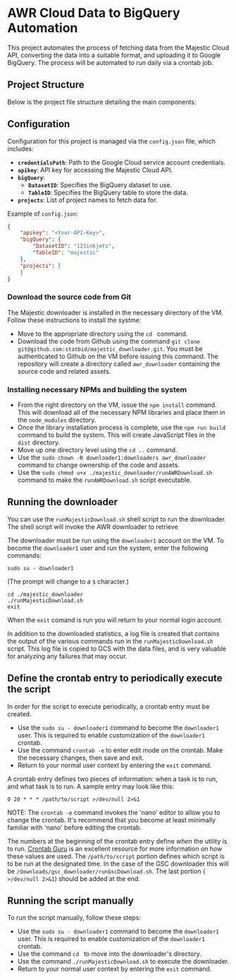 # AWR Cloud Data to BigQuery Automation

This project automates the process of fetching data from the Majestic Cloud API, converting the data into a suitable format, and uploading it to Google BigQuery. The process will be automated to run daily via a crontab job.

## Project Structure

Below is the project file structure detailing the main components:





## Configuration

Configuration for this project is managed via the `config.json` file, which includes:

- **`credentialsPath`**: Path to the Google Cloud service account credentials.
- **`apikey`**: API key for accessing the Majestic Cloud API.
- **`bigQuery`**:
  - **`DatasetID`**: Specifies the BigQuery dataset to use.
  - **`TableID`**: Specifies the BigQuery table to store the data.
- **`projects`**: List of project names to fetch data for.

Example of `config.json`:
```json
{
    "apikey": "<Your-API-Key>",
    "bigQuery": {
        "DatasetID": "123inkjets",
        "TableID": "majestic"
    },
    "projects": [
    ]
}
```

### Download the source code from Git 
The Majestic downloader is installed in the necessary directory of the VM.  Follow these instructions to install the systme:

- Move to the appropriate directory using the `cd ` command.
- Download the code from Github using the command `git clone git@github.com:statbid/majestic_downloader.git`. You must be authenticated
to Github on the VM before issuing this command. The repository will create a directory called `awr_downloader` containing the source code and related assets.

### Installing necessary NPMs and building the system
- From the right directory on the VM, issue the `npm install` command.  This will download all of the necessary NPM libraries
and place them in the `node_modules` directory.
- Once the library installation process is complete, use the `npm run build` command to build the system.  This will create
JavaScript files in the `dist` directory.
- Move up one directory level using the `cd ..` command.
- Use the `sudo chown -R downloader1:downloaders awr_downloader` command to change ownership of the code and assets.
- Use the `sudo chmod u+x ./majestic_downloader/runAWRDownload.sh` command to make the `runAWRDownload.sh` script executable.

## Running the downloader
You can use the `runMajesticDownload.sh` shell script to run the downloader.  The shell script will invoke the AWR downloader to retrieve

The downloader must be run using the `downloader1` account on the VM.  To become the `downloader1` user and run the system, enter the following
commands:

```shell
sudo su - downloader1
```
(The prompt will change to a `$` character.)
```shell
cd ./majestic_downloader
./runMajesticDownload.sh
exit
```
When the `exit` comand is run you will return to your normal login account.

In addition to the downloaded statistics, a log file is created that contains the output of the various commands run in 
the `runMajesticDownload.sh` script.  This log file is copied to GCS with the data files, and is very valuable for analyzing any failures that may occur.



## Define the crontab entry to periodically execute the script
In order for the script to execute periodically, a crontab entry must be created.

- Use the `sudo su - downloader1` command to become the `downloader1` user.  This is required to enable customization of the `downloader1` crontab.
- Use the command `crontab -e` to enter edit mode on the crontab.  Make the necessary changes, then save and exit.
- Return to your normal user context by entering the `exit` command.

A crontab entry defines two pieces of information: when a task is to run, and what task is to run.  A sample entry may look like this:

```shell
0 20 * * * /path/to/script >/dev/null 2>&1
```

NOTE: The `crontab -e` command invokes the 'nano' editor to allow you to change the crontab.  It's recommend that you become at least minimally familiar with 'nano' before editing the crontab.

The numbers at the beginning of the crontab entry define *when* the utility is to run. [Crontab Guru](https://crontab.guru/) is an excellent resource for more information on how these values are used.
The `/path/to/script` portion defines which script is to be run at the designated time.  In the case of the GSC downloader this will be `/downloads/gsc_downloader/runGscDownload.sh`.
The last portion (` >/dev/null 2>&1`) should be added at the end.

## Running the script manually
To run the script manually, follow these steps:

- Use the `sudo su - downloader1` command to become the `downloader1` user.  This is required to enable customization of the `downloader1` crontab.
- Use the command `cd ` to move into the downloader's directory.
- Use the command `./runMajesticDownload.sh` to execute the downloader.
- Return to your normal user context by entering the `exit` command.


